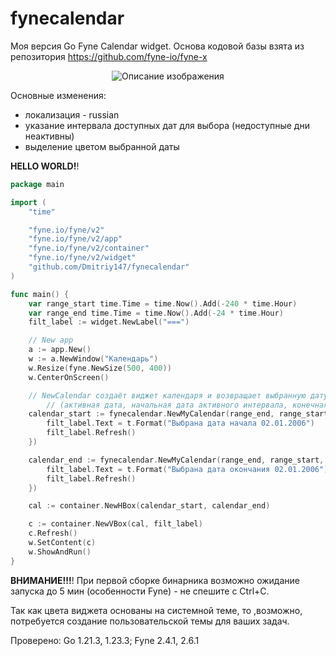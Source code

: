 # fynecalendar
Моя версия Go Fyne Calendar widget.
Основа кодовой базы взята из репозитория
https://github.com/fyne-io/fyne-x

<div align="center">
  <img src="https://github.com/user-attachments/assets/9ce5fa21-3350-4c87-a8dc-90a36e56c462" alt="Описание изображения">
</div>

Основные изменения:
- локализация - russian
- указание интервала доступных дат для выбора (недоступные дни неактивны)
- выделение цветом выбранной даты

**HELLO WORLD!**!
```go
package main

import (
	"time"

	"fyne.io/fyne/v2"
	"fyne.io/fyne/v2/app"
	"fyne.io/fyne/v2/container"
	"fyne.io/fyne/v2/widget"
	"github.com/Dmitriy147/fynecalendar"
)

func main() {
	var range_start time.Time = time.Now().Add(-240 * time.Hour)
	var range_end time.Time = time.Now().Add(-24 * time.Hour)
	filt_label := widget.NewLabel("===")

	// New app
	a := app.New()
	w := a.NewWindow("Календарь")
	w.Resize(fyne.NewSize(500, 400))
	w.CenterOnScreen()

	// NewCalendar создаёт виджет календаря и возвращает выбранную дату
        // (активная дата, начальная дата активного интервала, конечная дата активного интервала)
	calendar_start := fynecalendar.NewMyCalendar(range_end, range_start, range_end, func(t time.Time) {
		filt_label.Text = t.Format("Выбрана дата начала 02.01.2006")
		filt_label.Refresh()
	})

	calendar_end := fynecalendar.NewMyCalendar(range_end, range_start, range_end, func(t time.Time) {
		filt_label.Text = t.Format("Выбрана дата окончания 02.01.2006")
		filt_label.Refresh()
	})

	cal := container.NewHBox(calendar_start, calendar_end)

	c := container.NewVBox(cal, filt_label)
	c.Refresh()
	w.SetContent(c)
	w.ShowAndRun()
}
```

**ВНИМАНИЕ!!!**! При первой сборке бинарника возможно ожидание запуска до 5 мин (особенности Fyne) - не спешите с Ctrl+C.

Так как цвета виджета основаны на системной теме, то ,возможно, потребуется создание пользовательской темы для ваших задач.

Проверено: Go 1.21.3, 1.23.3; Fyne 2.4.1, 2.6.1
